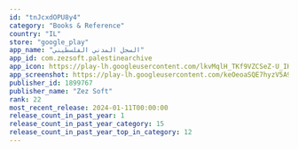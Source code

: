 ```yaml
---
id: "tnJcxdOPU8y4"
category: "Books & Reference"
country: "IL"
store: "google_play"
app_name: "السجل المدني الفلسطيني"
app_id: com.zezsoft.palestinearchive
app_icon: https://play-lh.googleusercontent.com/lkvMqlH_TKf9VZCSeZ-U_IHCYA2OqkcdbtVyNkZzDk-lp03ihuMs7sG5tNrL5QXLD-Q
app_screenshot: https://play-lh.googleusercontent.com/keOeoaSQE7hyzV5A9N_c9MN-3ayv4y7aLHYa0qEzwm9JSWmhOZHLSI0v3wNL-0hOi7k
publisher_id: 1899767
publisher_name: "Zez Soft"
rank: 22
most_recent_release: 2024-01-11T00:00:00
release_count_in_past_year: 1
release_count_in_past_year_category: 15
release_count_in_past_year_top_in_category: 12
---
```

